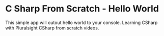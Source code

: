 # C Sharp From Scratch - Hello World

This simple app will outout hello world to your console. Learning CSharp with Pluralsight CSharp from scratch videos.
